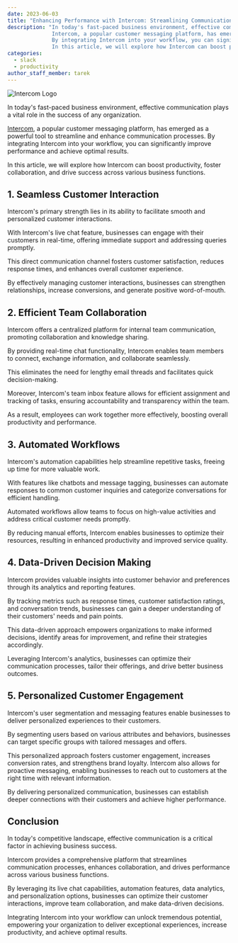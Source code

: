 ```yaml
---
date: 2023-06-03
title: "Enhancing Performance with Intercom: Streamlining Communication for Optimal Results"
description: "In today's fast-paced business environment, effective communication plays a vital role in the success of any organization. 
              Intercom, a popular customer messaging platform, has emerged as a powerful tool to streamline and enhance communication processes. 
              By integrating Intercom into your workflow, you can significantly improve performance and achieve optimal results. 
              In this article, we will explore how Intercom can boost productivity, foster collaboration, and drive success across various business functions."
categories:
  - slack
  - productivity
author_staff_member: tarek
---
```

![Intercom Logo](https://cdn.cdnlogo.com/logos/i/76/intercom.svg)

In today's fast-paced business environment, effective communication plays a vital role in the success of any organization. 

[Intercom](https://www.intercom.com/), a popular customer messaging platform, has emerged as a powerful tool to streamline and enhance communication processes. 
By integrating Intercom into your workflow, you can significantly improve performance and achieve optimal results. 

In this article, we will explore how Intercom can boost productivity, foster collaboration, and drive success across various business functions.

## **1. Seamless Customer Interaction**

Intercom's primary strength lies in its ability to facilitate smooth and personalized customer interactions. 

With Intercom's live chat feature, businesses can engage with their customers in real-time, offering immediate support and addressing queries promptly. 

This direct communication channel fosters customer satisfaction, reduces response times, and enhances overall customer experience. 

By effectively managing customer interactions, businesses can strengthen relationships, increase conversions, and generate positive word-of-mouth.

## **2. Efficient Team Collaboration**

Intercom offers a centralized platform for internal team communication, promoting collaboration and knowledge sharing. 

By providing real-time chat functionality, Intercom enables team members to connect, exchange information, and collaborate seamlessly. 

This eliminates the need for lengthy email threads and facilitates quick decision-making.

Moreover, Intercom's team inbox feature allows for efficient assignment and tracking of tasks, ensuring accountability and transparency within the team. 

As a result, employees can work together more effectively, boosting overall productivity and performance.

## **3. Automated Workflows**

Intercom's automation capabilities help streamline repetitive tasks, freeing up time for more valuable work. 

With features like chatbots and message tagging, businesses can automate responses to common customer inquiries and categorize conversations for efficient handling. 

Automated workflows allow teams to focus on high-value activities and address critical customer needs promptly.

By reducing manual efforts, Intercom enables businesses to optimize their resources, resulting in enhanced productivity and improved service quality.

## **4. Data-Driven Decision Making**

Intercom provides valuable insights into customer behavior and preferences through its analytics and reporting features.

By tracking metrics such as response times, customer satisfaction ratings, and conversation trends, businesses can gain a deeper understanding of their customers' needs and pain points.

This data-driven approach empowers organizations to make informed decisions, identify areas for improvement, and refine their strategies accordingly.

Leveraging Intercom's analytics, businesses can optimize their communication processes, tailor their offerings, and drive better business outcomes.

## **5. Personalized Customer Engagement**

Intercom's user segmentation and messaging features enable businesses to deliver personalized experiences to their customers.

By segmenting users based on various attributes and behaviors, businesses can target specific groups with tailored messages and offers.

This personalized approach fosters customer engagement, increases conversion rates, and strengthens brand loyalty.
Intercom also allows for proactive messaging, enabling businesses to reach out to customers at the right time with relevant information.

By delivering personalized communication, businesses can establish deeper connections with their customers and achieve higher performance.

## **Conclusion**

In today's competitive landscape, effective communication is a critical factor in achieving business success.

Intercom provides a comprehensive platform that streamlines communication processes, enhances collaboration, and drives performance across various business functions.

By leveraging its live chat capabilities, automation features, data analytics, and personalization options, businesses can optimize their customer interactions, improve team collaboration, and make data-driven decisions.

Integrating Intercom into your workflow can unlock tremendous potential, empowering your organization to deliver exceptional experiences, increase productivity, and achieve optimal results.
